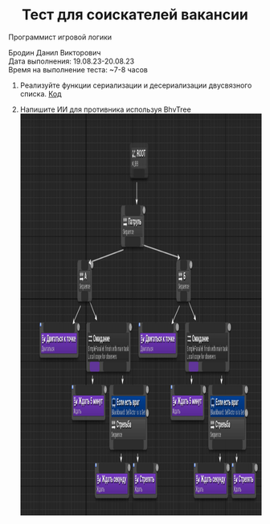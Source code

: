 <h1 align="center">Тест для соискателей вакансии</h1>
Программист игровой логики

Бродин Данил Викторович<br />
Дата выполнения: 19.08.23-20.08.23<br />
Время на выполнение теста: ~7-8 часов<br />

1. Реализуйте функции сериализации и десериализации двусвязного списка.
   <a href="https://github.com/KesuTain/Saber-Testwork/blob/main/Testovoe/NodeListWithRand/NodeListWithRand/Program.cs" target="_blank">Код</a>

2. Напишите ИИ  для противника используя BhvTree<br />
   <img src="https://github.com/KesuTain/Saber-Testwork/blob/main/BhvTree.png" height="800"/>
